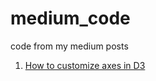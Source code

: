# medium_code
code from my medium posts

1. [How to customize axes in D3](https://medium.com/@ghenshaw.work/customizing-axes-in-d3-js-99d58863738b)

